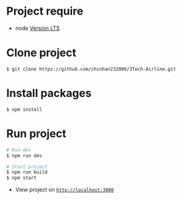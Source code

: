 # Project require

- node [Version LTS](https://nodejs.dev/)

# Clone project

```
$ git clone https://github.com/chinhan232000/3Tech-Airline.git
```

# Install packages

```
$ npm install
```

# Run project

```bash
# Run dev
$ npm run dev

# Start project
$ npm run build
$ npm start
```

- View project on [`http://localhost:3000`](http://localhost:3000)
